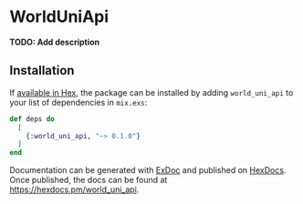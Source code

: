 # WorldUniApi

**TODO: Add description**

## Installation

If [available in Hex](https://hex.pm/docs/publish), the package can be installed
by adding `world_uni_api` to your list of dependencies in `mix.exs`:

```elixir
def deps do
  [
    {:world_uni_api, "~> 0.1.0"}
  ]
end
```

Documentation can be generated with [ExDoc](https://github.com/elixir-lang/ex_doc)
and published on [HexDocs](https://hexdocs.pm). Once published, the docs can
be found at <https://hexdocs.pm/world_uni_api>.

